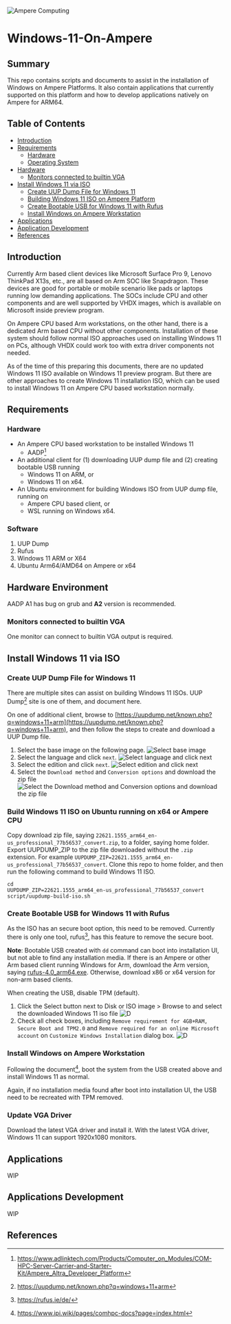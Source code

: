 ![Ampere Computing](https://avatars2.githubusercontent.com/u/34519842?s=400&u=1d29afaac44f477cbb0226139ec83f73faefe154&v=4)

# Windows-11-On-Ampere

## Summary

This repo contains scripts and documents to assist in the installation of Windows on Ampere Platforms. It also contain applications that currently supported on this platform and how to develop applications natively on Ampere for ARM64. 

## Table of Contents
* [Introduction](#introduction)
* [Requirements](#requirements)
  * [Hardware](#hardware)
  * [Operating System](#operating-system)
* [Hardware](#hardware-environment) 
  * [Monitors connected to builtin VGA](#monitors-connected-to-builtin-vga)
* [Install Windows 11 via ISO](#install-windows-via-iso)
  * [Create UUP Dump File for Windows 11](#create-uup-dump-file-for-windows-11)
  * [Building Windows 11 ISO on Ampere Platform](#build-windows-11-iso-on-ampere-platform)
  * [Create Bootable USB for Windows 11 with Rufus](create-bootable-usb-for-windows-11-with-rufus)
  * [Install Windows on Ampere Workstation](install-windows-on-ampere-workstation)
* [Applications](application)
* [Application Development](applictation-development)
* [References](#references)

## Introduction
Currently Arm based client devices like Microsoft Surface Pro 9, Lenovo ThinkPad X13s, etc., are all based on Arm SOC like Snapdragon. These devices are good for portable or mobile scenario like pads or laptops running low demanding applications. The SOCs include CPU and other components and are well supported by VHDX images, which is available on Microsoft inside preview program. 

On Ampere CPU based Arm workstations, on the other hand, there is a dedicated Arm based CPU without other components. Installation of these system should follow normal ISO approaches used on installing Windows 11 on PCs, although VHDX could work too with extra driver components not needed. 

As of the time of this preparing this documents, there are no updated Windows 11 ISO available on Windows 11 preview program. But there are other approaches to create Windows 11 installation ISO, which can be used to install Windows 11 on Ampere CPU based workstation normally. 

## Requirements

### Hardware
* An Ampere CPU based workstation to be installed Windows 11
  * AADP[^1]
* An additional client for (1) downloading UUP dump file and (2) creating bootable USB running
  * Windows 11 on ARM, or 
  * Windows 11 on x64.
* An Ubuntu environment for building Windows ISO from UUP dump file, running on
  * Ampere CPU based client, or 
  * WSL running on Windows x64.

### Software 
1. UUP Dump
1. Rufus
1. Windows 11 ARM or X64
1. Ubuntu Arm64/AMD64 on Ampere or x64

## Hardware Environment
AADP A1 has bug on grub and **A2** version is recommended.

### Monitors connected to builtin VGA
One monitor can connect to builtin VGA output is required.

## Install Windows 11 via ISO

### Create UUP Dump File for Windows 11
There are multiple sites can assist on building Windows 11 ISOs. UUP Dump[^2] site is one of them, and document here.

On one of additional client, browse to [https://uupdump.net/known.php?q=windows+11+arm](https://uupdump.net/known.php?q=windows+11+arm), and then follow the steps to create and download a UUP Dump file. 
1. Select the base image on the following page. 
![Select base image](images/uud-dump-p1.png)
2. Select the language and click `next`. 
![Select language and click next](images/uud-dump-p2.png)
3. Select the edition and click `next`. 
![Select edition and click next](images/uud-dump-p3.png)
4. Select the `Download method` and `Conversion options` and download the zip file
![Select the `Download method` and `Conversion options` and download the zip file](images/uud-dump-p4.png)

### Build Windows 11 ISO on Ubuntu running on x64 or Ampere CPU

Copy download zip file, saying `22621.1555_arm64_en-us_professional_77b56537_convert.zip`, to a folder, saying home folder. 
Export UUPDUMP_ZIP to the zip file downloaded without the `.zip` extension. For example `UUPDUMP_ZIP=22621.1555_arm64_en-us_professional_77b56537_convert`. Clone this repo to home folder, and then run the following command to build Windows 11 ISO. 

```
cd
UUPDUMP_ZIP=22621.1555_arm64_en-us_professional_77b56537_convert
script/uupdump-build-iso.sh
```

### Create Bootable USB for Windows 11 with Rufus
As the ISO has an secure boot option, this need to be removed. Currently there is only one tool, rufus[^3], has this feature to remove the secure boot. 

**Note**: Bootable USB created with `dd` command can boot into installation UI, but not able to find any installation media. 
If there is an Ampere or other Arm based client running Windows for Arm, download the Arm version, saying [rufus-4.0_arm64.exe](https://github.com/pbatard/rufus/releases/download/v4.0/rufus-4.0_arm64.exe). Otherwise, download x86 or x64 version for non-arm based clients. 

When creating the USB, disable TPM (default). 

1. Click the Select button next to Disk or ISO image > Browse to and select the downloaded Windows 11 iso file
![D](images/rufus-device.png)
1. Check all check boxes, including `Remove requirement for 4GB+RAM, Secure Boot and TPM2.0` and `Remove required for an online Microsoft account` on `Customize Windows Installation` dialog box. 
![D](images/rufus-tpm.png)

### Install Windows on Ampere Workstation

Following the document[^4], boot the system from the USB created above and install Windows 11 as normal. 

Again, if no installation media found after boot into installation UI, the USB need to be recreated with TPM removed. 

### Update VGA Driver 
Download the latest VGA driver and install it. With the latest VGA driver, Windows 11 can support 1920x1080 monitors. 

## Applications
WIP
## Applications Development
WIP
## References
[^1]: https://www.adlinktech.com/Products/Computer_on_Modules/COM-HPC-Server-Carrier-and-Starter-Kit/Ampere_Altra_Developer_Platform

[^2]: https://uupdump.net/known.php?q=windows+11+arm

[^3]: https://rufus.ie/de/

[^4]: https://www.ipi.wiki/pages/comhpc-docs?page=index.html
